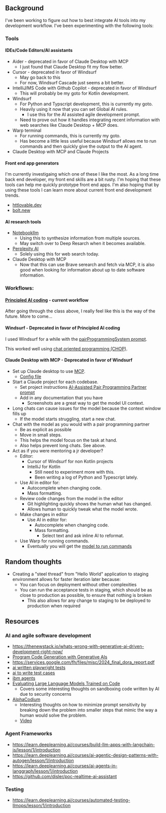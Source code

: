 ## Background

I've been working to figure out how to best integrate AI tools into my development workflow.
I've been experimenting with the following tools:

### Tools

#### IDEs/Code Editors/AI assistants
* Aider - deprecated in favor of Claude Desktop with MCP
    - I just found that Claude Desktop fit my flow better.
* Cursor - deprecated in favor of Windsurf
    - May go back to this
    - For now, Windsurf Cascade just seems a bit better.
* IntelliJ/MS Code with Github Copilot - deprecated in favor of Windsurf
    - This will probably be my goto for Kotlin development.
* Windsurf
    - For Python and Typscript development, this is currently my goto.
    - Heavily using it now that you can set Global AI rules.
        - I use this for the AI assisted agile development prompt.
    - Need to prove out how it handles integrating recent information
    with web searches like Claude Desktop + MCP does.
* Warp terminal
    - For running commands, this is currently my goto.
    - Has become a little less useful because Windsurf allows me
        to run commands and then quickly give the output to the AI agent.
* Claude Desktop with MCP and Claude Projects

#### Front end app generators

I'm currently investigaing which one of these I like the most.
As a long time back end developer, my front end skills are a bit rusty.
I'm hoping that these tools can help me quickly prototype front end apps.
I'm also hoping that by using these tools I can learn more about current front end development trends.

* [httlovable.dev](https://lovable.dev/)
* [bolt.new](https://bolt.new/)

#### AI research tools

* [Notebookllm](https://notebooklm.google.com/)
    * Using this to synthesize information from multiple sources.
    * May switch over to Deep Resarch when it becomes available.
* [Perplexity AI](https://www.perplexity.ai/)
    * Solely using this for web search today.
* Claude Desktop with MCP
    * Now that this can use Brave serearch and fetch via MCP, it is
    also good when looking for information about up to date software
    information.


### Workflows:

#### [Principled AI coding](https://agenticengineer.com/principled-ai-coding) - current workflow

After going through the class above, I really feel like this is the way of the future.
More to come...

#### Windsurf - Deprecated in favor of Principled AI coding

I used Windsurf for a while with the [pairProgrammingSystem prompt](https://github.com/mikegehard/ai-assisted-agile-agents/blob/main/prompts/pairProgrammingSystem.md).

This worked well using [chat oriented programming (CHOP)](https://sourcegraph.com/blog/chat-oriented-programming-in-action).

#### Claude Desktop with MCP - Deprecated in favor of Windsurf
* Set up Claude desktop to use [MCP](https://www.anthropic.com/news/model-context-protocol).
	* [Config file](https://github.com/mikegehard/ai-assisted-agile-agents/tree/main/tool-configurations)
* Start a Claude project for each codebase.
	* Set project instructions [AI-Assisted Pair Programming Partner prompt](https://github.com/mikegehard/ai-assisted-agile-agents/blob/main/prompts/pairProgrammingSystem.md)
	* Add in any documentation that you have
		* Screenshots are a great way to get the model UI context.
* Long chats can cause issues for the model because the context window fills up
	* If the model starts struggling, start a new chat.
* Chat with the model as you would with a pair programming partner
	* Be as explicit as possible
	* Move in small steps.
	* This helps the model focus on the task at hand.
	* Also helps prevent long chats. See above.
* Act as if you were mentoring a jr developer?
    * Editor:
        * Cursor of Windsurf for non Kotlin projects
        * IntelliJ for Kotlin
            * Still need to experiment more with this.
            * Been writing a log of Python and Typescript lately.
    * Use AI in editor for:
        * Autocomplete when changing code.
        * Mass formatting.
	* Review code changes from the model in the editor
		* Git highlighting quickly shows the human what has changed.
		* Allows human to quickly tweak what the model wrote.
	* Make changes in editor
		* Use AI in editor for:
			* Autocomplete when changing code.
			* Mass formatting.
				* Select text and ask inline AI to reformat.
	* Use Warp for running commands.
		* Eventually you will get the [model to run commands](https://github.com/modelcontextprotocol/servers/issues/174)

## Random thoughts

* Creating a "steel thread" from "Hello World" application to staging environment allows for faster iteration later because:
    * You can focus on deployment without other complexities
    * You can run the acceptance tests in staging, which should be as close to production as possible, to
        ensure that nothing is broken
        * This also allows for any change to staging to be deployed to production when required

## Resources

### AI and agile software development
* https://thenewstack.io/whats-wrong-with-generative-ai-driven-development-right-now/
* [Program Code Generation with Generative AIs](https://www.mdpi.com/1999-4893/17/2/62])
* https://services.google.com/fh/files/misc/2024_final_dora_report.pdf
* [ai written playwright tests](https://www.ranger.net/)
* [ai to write test cases](https://testrigor.com/)
* [ibm agents](https://research.ibm.com/blog/ibm-swe-agents)
* [Evaluating Large Language Models Trained on Code](https://arxiv.org/pdf/2107.03374)
  * Covers some interesting thoughts on sandboxing code written by AI due to security concerns
* [AlphaCodium](https://github.com/Codium-ai/AlphaCodium)
  * Interesting thoughts on how to minimize prompt sensitivity by breaking down the problem into smaller steps that mimic
     the way a human would solve the problem.
  * [Video](https://www.youtube.com/watch?v=23v9GBJvcrc&list=PLISstAySqk7JLal9v_nL09pLAmQLkXzQ4&index=5&pp=iAQB)

### Agent Frameworks

* https://learn.deeplearning.ai/courses/build-llm-apps-with-langchain-js/lesson/1/introduction
* https://learn.deeplearning.ai/courses/ai-agentic-design-patterns-with-autogen/lesson/1/introduction
* https://learn.deeplearning.ai/courses/ai-agents-in-langgraph/lesson/1/introduction
* https://github.com/disler/poc-realtime-ai-assistant

### Testing

* https://learn.deeplearning.ai/courses/automated-testing-llmops/lesson/1/introduction
